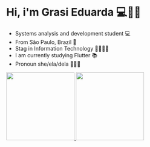 # Hi, i'm Grasi Eduarda 💻👋🏼

- Systems analysis and development student 💻
- From São Paulo, Brazil 🌴
- Stag in Information Technology 👩🏼‍💻💜
- I am currently studying Flutter 📚
- Pronoun she/ela/dela 👩🏼‍🎓
 <div>
  <a href="https://github.com/grasi-dot">
  <img height="180em" src="https://github-readme-stats.vercel.app/api?username=grasi-dot&show_icons=true&theme=dracula&include_all_commits=true&count_private=true"/>
  <img height="180em" src="https://github-readme-stats.vercel.app/api/top-langs/?username=grasi-dot&layout=compact&langs_count=7&theme=dracula"/>
</div>
